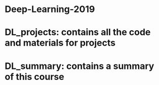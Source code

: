 # Deep-Learning-2019
# DL_projects: contains all the code and materials for projects
# DL_summary: contains a summary of this course
